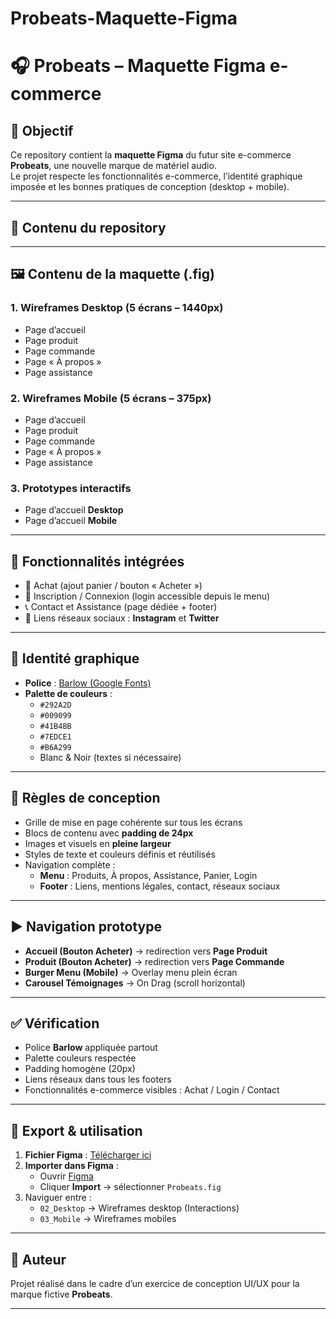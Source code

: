 # Probeats-Maquette-Figma
# 🎧 Probeats – Maquette Figma e-commerce

## 📌 Objectif
Ce repository contient la **maquette Figma** du futur site e-commerce **Probeats**, une nouvelle marque de matériel audio.  
Le projet respecte les fonctionnalités e-commerce, l’identité graphique imposée et les bonnes pratiques de conception (desktop + mobile).

---

## 📂 Contenu du repository


---

## 🖼️ Contenu de la maquette (.fig)

### 1. Wireframes Desktop (5 écrans – 1440px)
- Page d’accueil  
- Page produit  
- Page commande  
- Page « À propos »  
- Page assistance  

### 2. Wireframes Mobile (5 écrans – 375px)
- Page d’accueil  
- Page produit  
- Page commande  
- Page « À propos »  
- Page assistance  

### 3. Prototypes interactifs
- Page d’accueil **Desktop**  
- Page d’accueil **Mobile**  

---

## 🧩 Fonctionnalités intégrées
- 🛒 Achat (ajout panier / bouton « Acheter »)  
- 🔑 Inscription / Connexion (login accessible depuis le menu)  
- 📞 Contact et Assistance (page dédiée + footer)  
- 📲 Liens réseaux sociaux : **Instagram** et **Twitter**  

---

## 🎨 Identité graphique
- **Police** : [Barlow (Google Fonts)](https://fonts.google.com/specimen/Barlow)  
- **Palette de couleurs** :
  - `#292A2D`
  - `#009099`
  - `#41B4BB`
  - `#7EDCE1`
  - `#B6A299`
  - Blanc & Noir (textes si nécessaire)

---

## 📐 Règles de conception
- Grille de mise en page cohérente sur tous les écrans  
- Blocs de contenu avec **padding de 24px**  
- Images et visuels en **pleine largeur**  
- Styles de texte et couleurs définis et réutilisés  
- Navigation complète :
  - **Menu** : Produits, À propos, Assistance, Panier, Login  
  - **Footer** : Liens, mentions légales, contact, réseaux sociaux  

---

## ▶️ Navigation prototype
- **Accueil (Bouton Acheter)** → redirection vers **Page Produit**  
- **Produit (Bouton Acheter)** → redirection vers **Page Commande**  
- **Burger Menu (Mobile)** → Overlay menu plein écran  
- **Carousel Témoignages** → On Drag (scroll horizontal)  

---

## ✅ Vérification
- Police **Barlow** appliquée partout  
- Palette couleurs respectée  
- Padding homogène (20px)  
- Liens réseaux dans tous les footers  
- Fonctionnalités e-commerce visibles : Achat / Login / Contact  

---

## 🚀 Export & utilisation
1. **Fichier Figma** : [Télécharger ici](https://github.com/giraudchrom/Probeats-Maquette-Figma/commit/dc7859e31d920cba43825cbaed82439e1960a2e4#diff-65d2add06083dfd66e61a19ac3fcc69c376faa1995c44a5c9b5468a8ea9bec63)  
2. **Importer dans Figma** :  
   - Ouvrir [Figma](https://www.figma.com/)  
   - Cliquer **Import** → sélectionner `Probeats.fig`  
3. Naviguer entre :  
   - `02_Desktop` → Wireframes desktop (Interactions) 
   - `03_Mobile` → Wireframes mobiles    

---

## 👤 Auteur
Projet réalisé dans le cadre d’un exercice de conception UI/UX pour la marque fictive **Probeats**.  

---


